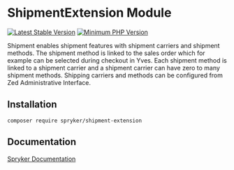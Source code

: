 # ShipmentExtension Module
[![Latest Stable Version](https://poser.pugx.org/spryker/shipment-extension/v/stable.svg)](https://packagist.org/packages/spryker/shipment-extension)
[![Minimum PHP Version](https://img.shields.io/badge/php-%3E%3D%208.2-8892BF.svg)](https://php.net/)

Shipment enables shipment features with shipment carriers and shipment methods. The shipment method is linked to the sales order which for example can be selected during checkout in Yves. Each shipment method is linked to a shipment carrier and a shipment carrier can have zero to many shipment methods. Shipping carriers and methods can be configured from Zed Administrative Interface.

## Installation

```
composer require spryker/shipment-extension
```

## Documentation

[Spryker Documentation](https://docs.spryker.com)
